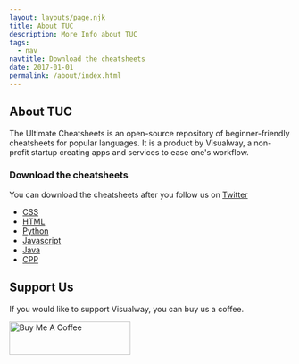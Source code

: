 ```yaml
---
layout: layouts/page.njk
title: About TUC
description: More Info about TUC
tags:
  - nav
navtitle: Download the cheatsheets
date: 2017-01-01
permalink: /about/index.html
---
```


<meta name="monetization" content="$ilp.uphold.com/DRGXRiMwFmFY">

## About TUC

The Ultimate Cheatsheets is an open-source repository of beginner-friendly cheatsheets for popular languages. It is a product by Visualway, a non-profit startup creating apps and services to ease one's workflow. 

### Download the cheatsheets

You can download the cheatsheets after you follow us on [Twitter](https://twitter.com/visualwayorg)
<ul>
<li> <a href="https://rekonise.com/the-ultimate-css-cheatsheet-9drnu">CSS</a>
<li> <a href="https://rekonise.com/the-ultimate-html-cheatsheet-tx4sn">HTML</a>
<li> <a href="https://rekonise.com/the-ultimate-python-cheatsheet-4p6ys">Python</a>
<li> <a href="https://rekonise.com/the-ultimate-javascript-cheatsheet-9yn60">Javascript</a>
<li> <a href="https://rekonise.com/the-ultimate-java-cheatsheet-8hu3b">Java</a>
<li> <a href="https://rekonise.com/the-ultimate-c-cheatsheet-5p52u">CPP</a>
</ul>

## Support Us

If you would like to support Visualway, you can buy us a coffee.

<a href="https://www.buymeacoffee.com/rainboestrykr" target="_blank"><img src="https://cdn.buymeacoffee.com/buttons/v2/default-yellow.png" alt="Buy Me A Coffee" style="height: 60px !important;width: 217px !important;" ></a>
